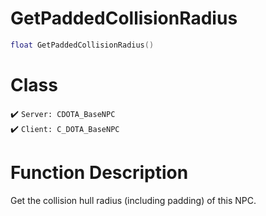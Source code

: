 # GetPaddedCollisionRadius
```lua
float GetPaddedCollisionRadius()
```
# Class
✔️ `Server: CDOTA_BaseNPC`  
✔️ `Client: C_DOTA_BaseNPC`  

# Function Description
Get the collision hull radius (including padding) of this NPC.
